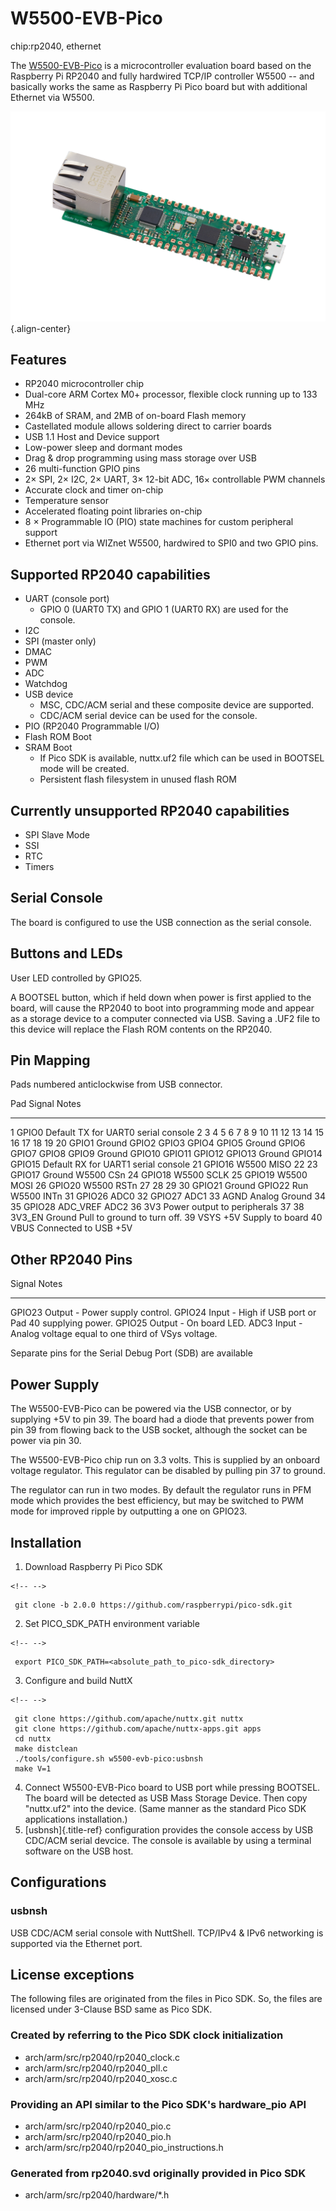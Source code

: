 W5500-EVB-Pico
==============

chip:rp2040, ethernet

The
[W5500-EVB-Pico](https://docs.wiznet.io/Product/iEthernet/W5500/w5500-evb-pico/)
is a microcontroller evaluation board based on the Raspberry Pi RP2040
and fully hardwired TCP/IP controller W5500 -- and basically works the
same as Raspberry Pi Pico board but with additional Ethernet via W5500.

![](W5500-EVB-Pico.png){.align-center}

Features
--------

-   RP2040 microcontroller chip
-   Dual-core ARM Cortex M0+ processor, flexible clock running up to 133
    MHz
-   264kB of SRAM, and 2MB of on-board Flash memory
-   Castellated module allows soldering direct to carrier boards
-   USB 1.1 Host and Device support
-   Low-power sleep and dormant modes
-   Drag & drop programming using mass storage over USB
-   26 multi-function GPIO pins
-   2× SPI, 2× I2C, 2× UART, 3× 12-bit ADC, 16× controllable PWM
    channels
-   Accurate clock and timer on-chip
-   Temperature sensor
-   Accelerated floating point libraries on-chip
-   8 × Programmable IO (PIO) state machines for custom peripheral
    support
-   Ethernet port via WIZnet W5500, hardwired to SPI0 and two GPIO pins.

Supported RP2040 capabilities
-----------------------------

-   UART (console port)
    -   GPIO 0 (UART0 TX) and GPIO 1 (UART0 RX) are used for the
        console.
-   I2C
-   SPI (master only)
-   DMAC
-   PWM
-   ADC
-   Watchdog
-   USB device
    -   MSC, CDC/ACM serial and these composite device are supported.
    -   CDC/ACM serial device can be used for the console.
-   PIO (RP2040 Programmable I/O)
-   Flash ROM Boot
-   SRAM Boot
    -   If Pico SDK is available, nuttx.uf2 file which can be used in
        BOOTSEL mode will be created.
    -   Persistent flash filesystem in unused flash ROM

Currently unsupported RP2040 capabilities
-----------------------------------------

-   SPI Slave Mode
-   SSI
-   RTC
-   Timers

Serial Console
--------------

The board is configured to use the USB connection as the serial console.

Buttons and LEDs
----------------

User LED controlled by GPIO25.

A BOOTSEL button, which if held down when power is first applied to the
board, will cause the RP2040 to boot into programming mode and appear as
a storage device to a computer connected via USB. Saving a .UF2 file to
this device will replace the Flash ROM contents on the RP2040.

Pin Mapping
-----------

Pads numbered anticlockwise from USB connector.

  Pad                                                Signal                                                                                                                        Notes
  -------------------------------------------------- ----------------------------------------------------------------------------------------------------------------------------- -------------------------------------
  1                                                  GPIO0                                                                                                                         Default TX for UART0 serial console
  2 3 4 5 6 7 8 9 10 11 12 13 14 15 16 17 18 19 20   GPIO1 Ground GPIO2 GPIO3 GPIO4 GPIO5 Ground GPIO6 GPIO7 GPIO8 GPIO9 Ground GPIO10 GPIO11 GPIO12 GPIO13 Ground GPIO14 GPIO15   Default RX for UART1 serial console
  21                                                 GPIO16                                                                                                                        W5500 MISO
  22 23                                              GPIO17 Ground                                                                                                                 W5500 CSn
  24                                                 GPIO18                                                                                                                        W5500 SCLK
  25                                                 GPIO19                                                                                                                        W5500 MOSI
  26                                                 GPIO20                                                                                                                        W5500 RSTn
  27 28 29 30                                        GPIO21 Ground GPIO22 Run                                                                                                      W5500 INTn
  31                                                 GPIO26                                                                                                                        ADC0
  32                                                 GPIO27                                                                                                                        ADC1
  33                                                 AGND                                                                                                                          Analog Ground
  34 35                                              GPIO28 ADC\_VREF                                                                                                              ADC2
  36                                                 3V3                                                                                                                           Power output to peripherals
  37 38                                              3V3\_EN Ground                                                                                                                Pull to ground to turn off.
  39                                                 VSYS                                                                                                                          +5V Supply to board
  40                                                 VBUS                                                                                                                          Connected to USB +5V

Other RP2040 Pins
-----------------

  Signal   Notes
  -------- ------------------------------------------------------------
  GPIO23   Output - Power supply control.
  GPIO24   Input - High if USB port or Pad 40 supplying power.
  GPIO25   Output - On board LED.
  ADC3     Input - Analog voltage equal to one third of VSys voltage.

Separate pins for the Serial Debug Port (SDB) are available

Power Supply
------------

The W5500-EVB-Pico can be powered via the USB connector, or by supplying
+5V to pin 39. The board had a diode that prevents power from pin 39
from flowing back to the USB socket, although the socket can be power
via pin 30.

The W5500-EVB-Pico chip run on 3.3 volts. This is supplied by an onboard
voltage regulator. This regulator can be disabled by pulling pin 37 to
ground.

The regulator can run in two modes. By default the regulator runs in PFM
mode which provides the best efficiency, but may be switched to PWM mode
for improved ripple by outputting a one on GPIO23.

Installation
------------

1.  Download Raspberry Pi Pico SDK

```{=html}
<!-- -->
```
     git clone -b 2.0.0 https://github.com/raspberrypi/pico-sdk.git

2.  Set PICO\_SDK\_PATH environment variable

```{=html}
<!-- -->
```
     export PICO_SDK_PATH=<absolute_path_to_pico-sdk_directory>

3.  Configure and build NuttX

```{=html}
<!-- -->
```
     git clone https://github.com/apache/nuttx.git nuttx
     git clone https://github.com/apache/nuttx-apps.git apps
     cd nuttx
     make distclean
     ./tools/configure.sh w5500-evb-pico:usbnsh
     make V=1

4.  Connect W5500-EVB-Pico board to USB port while pressing BOOTSEL. The
    board will be detected as USB Mass Storage Device. Then copy
    \"nuttx.uf2\" into the device. (Same manner as the standard Pico SDK
    applications installation.)
5.  [usbnsh]{.title-ref} configuration provides the console access by
    USB CDC/ACM serial devcice. The console is available by using a
    terminal software on the USB host.

Configurations
--------------

### usbnsh

USB CDC/ACM serial console with NuttShell. TCP/IPv4 & IPv6 networking is
supported via the Ethernet port.

License exceptions
------------------

The following files are originated from the files in Pico SDK. So, the
files are licensed under 3-Clause BSD same as Pico SDK.

### Created by referring to the Pico SDK clock initialization

-   arch/arm/src/rp2040/rp2040\_clock.c
-   arch/arm/src/rp2040/rp2040\_pll.c
-   arch/arm/src/rp2040/rp2040\_xosc.c

### Providing an API similar to the Pico SDK\'s hardware\_pio API

-   arch/arm/src/rp2040/rp2040\_pio.c
-   arch/arm/src/rp2040/rp2040\_pio.h
-   arch/arm/src/rp2040/rp2040\_pio\_instructions.h

### Generated from rp2040.svd originally provided in Pico SDK

-   arch/arm/src/rp2040/hardware/\*.h
